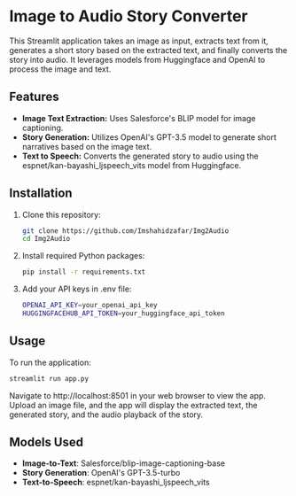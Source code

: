 # Image to Audio Story Converter

This Streamlit application takes an image as input, extracts text from it, generates a short story based on the extracted text, and finally converts the story into audio. It leverages models from Huggingface and OpenAI to process the image and text.

## Features

- **Image Text Extraction:** Uses Salesforce's BLIP model for image captioning.
- **Story Generation:** Utilizes OpenAI's GPT-3.5 model to generate short narratives based on the image text.
- **Text to Speech:** Converts the generated story to audio using the espnet/kan-bayashi_ljspeech_vits model from Huggingface.

## Installation

1. Clone this repository:
   ```bash
   git clone https://github.com/Imshahidzafar/Img2Audio
   cd Img2Audio
   ```
2. Install required Python packages:
   ```bash
   pip install -r requirements.txt
   ```
3. Add your API keys in .env file:
   ```bash
   OPENAI_API_KEY=your_openai_api_key
   HUGGINGFACEHUB_API_TOKEN=your_huggingface_api_token
   ```
## Usage
To run the application:
   ```bash
   streamlit run app.py
   ```
   
Navigate to http://localhost:8501 in your web browser to view the app. Upload an image file, and the app will display the extracted text, the generated story, and the audio playback of the story.

## Models Used
- **Image-to-Text**: Salesforce/blip-image-captioning-base
- **Story Generation**: OpenAI's GPT-3.5-turbo
- **Text-to-Speech**: espnet/kan-bayashi_ljspeech_vits 
 

